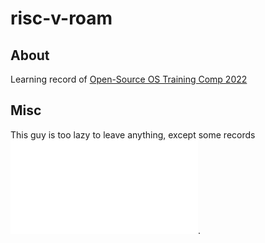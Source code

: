 # risc-v-roam

## About

Learning record of [Open-Source OS Training Comp 2022](https://github.com/LearningOS/rust-based-os-comp2022)

## Misc

This guy is too lazy to leave anything, except some records ![here](records/timeline.md).
